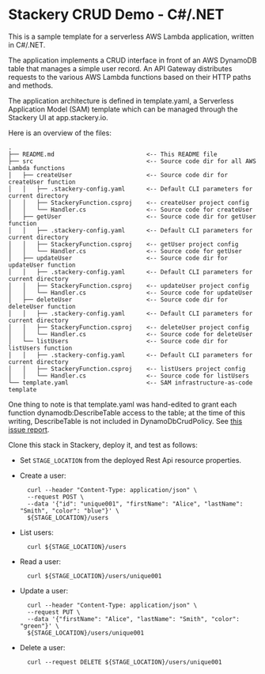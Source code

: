 # Stackery CRUD Demo - C#/.NET

This is a sample template for a serverless AWS Lambda application, written in C#/.NET.

The application implements a CRUD interface in front of an AWS DynamoDB table that
manages a simple user record.  An API Gateway distributes requests to the various
AWS Lambda functions based on their HTTP paths and methods.

The application architecture is defined in template.yaml, a Serverless
Application Model (SAM) template which can be managed through the Stackery UI
at app.stackery.io.

Here is an overview of the files:

```text
.
├── README.md                          <-- This README file
├── src                                <-- Source code dir for all AWS Lambda functions
│   ├── createUser                     <-- Source code dir for createUser function
│   │   ├── .stackery-config.yaml      <-- Default CLI parameters for current directory
│   │   ├── StackeryFunction.csproj    <-- createUser project config
│   │   └── Handler.cs                 <-- Source code for createUser
│   ├── getUser                        <-- Source code dir for getUser function
│   │   ├── .stackery-config.yaml      <-- Default CLI parameters for current directory
│   │   ├── StackeryFunction.csproj    <-- getUser project config
│   │   └── Handler.cs                 <-- Source code for getUser
│   ├── updateUser                     <-- Source code dir for updateUser function
│   │   ├── .stackery-config.yaml      <-- Default CLI parameters for current directory
│   │   ├── StackeryFunction.csproj    <-- updateUser project config
│   │   └── Handler.cs                 <-- Source code for updateUser
│   ├── deleteUser                     <-- Source code dir for deleteUser function
│   │   ├── .stackery-config.yaml      <-- Default CLI parameters for current directory
│   │   ├── StackeryFunction.csproj    <-- deleteUser project config
│   │   └── Handler.cs                 <-- Source code for deleteUser
│   └── listUsers                      <-- Source code dir for listUsers function
│   │   ├── .stackery-config.yaml      <-- Default CLI parameters for current directory
│   │   ├── StackeryFunction.csproj    <-- listUsers project config
│   │   └── Handler.cs                 <-- Source code for listUsers
└── template.yaml                      <-- SAM infrastructure-as-code template
```

One thing to note is that template.yaml was hand-edited to grant each function
dynamodb:DescribeTable access to the table; at the time of this writing, DescribeTable
is not included in DynamoDbCrudPolicy.  See
[this issue report](https://github.com/awslabs/serverless-application-model/issues/509).

Clone this stack in Stackery, deploy it, and test as follows:

- Set `STAGE_LOCATION` from the deployed Rest Api resource properties.

- Create a user:

        curl --header "Content-Type: application/json" \
        --request POST \
        --data '{"id": "unique001", "firstName": "Alice", "lastName": "Smith", "color": "blue"}' \
        ${STAGE_LOCATION}/users

- List users:

        curl ${STAGE_LOCATION}/users

- Read a user:

        curl ${STAGE_LOCATION}/users/unique001

- Update a user:

        curl --header "Content-Type: application/json" \
        --request PUT \
        --data '{"firstName": "Alice", "lastName": "Smith", "color": "green"}' \
        ${STAGE_LOCATION}/users/unique001

- Delete a user:

        curl --request DELETE ${STAGE_LOCATION}/users/unique001
